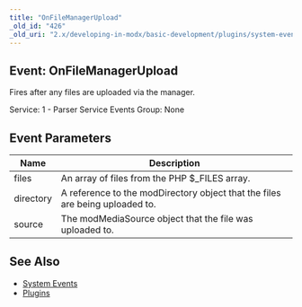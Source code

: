 ```yaml
---
title: "OnFileManagerUpload"
_old_id: "426"
_old_uri: "2.x/developing-in-modx/basic-development/plugins/system-events/onfilemanagerupload"
---
```


## Event: OnFileManagerUpload

Fires after any files are uploaded via the manager.

Service: 1 - Parser Service Events 
 Group: None

## Event Parameters

| Name      | Description                                                                  |
| --------- | ---------------------------------------------------------------------------- |
| files     | An array of files from the PHP $\_FILES array.                               |
| directory | A reference to the modDirectory object that the files are being uploaded to. |
| source    | The modMediaSource object that the file was uploaded to.                     |

## See Also

- [System Events](extending-modx/plugins/system-events "System Events")
- [Plugins](extending-modx/plugins "Plugins")